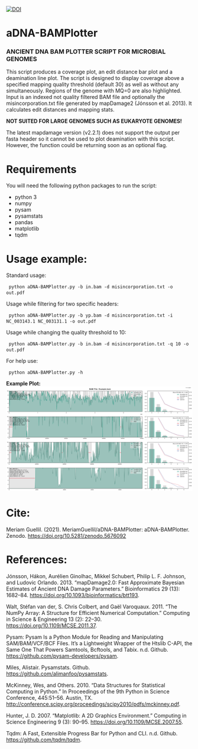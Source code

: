 [![DOI](https://zenodo.org/badge/427075004.svg)](https://zenodo.org/badge/latestdoi/427075004)

# **aDNA-BAMPlotter**
### **ANCIENT DNA BAM PLOTTER SCRIPT FOR MICROBIAL GENOMES**

This script produces a coverage plot, an edit distance bar plot and a deamination line plot. The script is designed to display coverage above a specified mapping quality threshold (default 30) as well as without any simultaneously. Regions of the genome with MQ=0 are also highlighted. Input is an indexed not quality filtered BAM file and optionally the misincorporation.txt file generated by mapDamage2 (Jónsson et al. 2013). It calculates edit distances and mapping stats.

**NOT SUITED FOR LARGE GENOMES SUCH AS EUKARYOTE GENOMES!**

The latest mapdamage version (v2.2.1) does not support the output per fasta header so it cannot be used to plot deamination with this script. However, the function could be returning soon as an optional flag.

# Requirements
You will need the following python packages to run the script:
- python 3
- numpy
- pysam
- pysamstats
- pandas
- matplotlib
- tqdm

# Usage example:
Standard usage:
```
 python aDNA-BAMPlotter.py -b in.bam -d misincorporation.txt -o out.pdf
 ```

Usage while filtering for two specific headers:
```
 python aDNA-BAMPlotter.py -b yp.bam -d misincorporation.txt -i NC_003143.1 NC_003131.1 -o out.pdf
 ```

Usage while changing the quality threshold to 10:
```
 python aDNA-BAMPlotter.py -b in.bam -d misincorporation.txt -q 10 -o out.pdf
 ```

For help use:
```
 python aDNA-BAMPlotter.py -h
 ```

**Example Plot:**
![alt text](https://github.com/MeriamGuellil/aDNA-BAMPlotter/blob/main/example_plot.png?raw=true)

# Cite:
Meriam Guellil. (2021). MeriamGuellil/aDNA-BAMPlotter: aDNA-BAMPlotter. Zenodo. https://doi.org/10.5281/zenodo.5676092

# References:
Jónsson, Hákon, Aurélien Ginolhac, Mikkel Schubert, Philip L. F. Johnson, and Ludovic Orlando. 2013. “mapDamage2.0: Fast Approximate Bayesian Estimates of Ancient DNA Damage Parameters.” Bioinformatics  29 (13): 1682–84. https://doi.org/10.1093/bioinformatics/btt193.

Walt, Stéfan van der, S. Chris Colbert, and Gaël Varoquaux. 2011. “The NumPy Array: A Structure for Efficient Numerical Computation.” Computing in Science & Engineering 13 (2): 22–30. https://doi.org/10.1109/MCSE.2011.37.

Pysam: Pysam Is a Python Module for Reading and Manipulating SAM/BAM/VCF/BCF Files. It’s a Lightweight Wrapper of the Htslib C-API, the Same One That Powers Samtools, Bcftools, and Tabix. n.d. Github. https://github.com/pysam-developers/pysam.

Miles, Alistair. Pysamstats. Github. https://github.com/alimanfoo/pysamstats.

McKinney, Wes, and Others. 2010. “Data Structures for Statistical Computing in Python.” In Proceedings of the 9th Python in Science Conference, 445:51–56. Austin, TX. http://conference.scipy.org/proceedings/scipy2010/pdfs/mckinney.pdf.

Hunter, J. D. 2007. “Matplotlib: A 2D Graphics Environment.” Computing in Science Engineering 9 (3): 90–95. https://doi.org/10.1109/MCSE.2007.55.

Tqdm: A Fast, Extensible Progress Bar for Python and CLI. n.d. Github. https://github.com/tqdm/tqdm.



